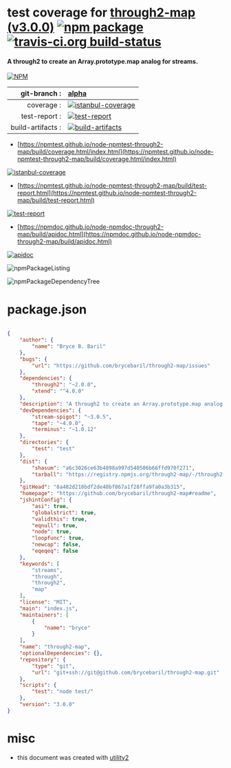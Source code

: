 # test coverage for  [through2-map (v3.0.0)](https://github.com/brycebaril/through2-map#readme)  [![npm package](https://img.shields.io/npm/v/npmtest-through2-map.svg?style=flat-square)](https://www.npmjs.org/package/npmtest-through2-map) [![travis-ci.org build-status](https://api.travis-ci.org/npmtest/node-npmtest-through2-map.svg)](https://travis-ci.org/npmtest/node-npmtest-through2-map)
#### A through2 to create an Array.prototype.map analog for streams.

[![NPM](https://nodei.co/npm/through2-map.png?downloads=true&downloadRank=true&stars=true)](https://www.npmjs.com/package/through2-map)

| git-branch : | [alpha](https://github.com/npmtest/node-npmtest-through2-map/tree/alpha)|
|--:|:--|
| coverage : | [![istanbul-coverage](https://npmtest.github.io/node-npmtest-through2-map/build/coverage.badge.svg)](https://npmtest.github.io/node-npmtest-through2-map/build/coverage.html/index.html)|
| test-report : | [![test-report](https://npmtest.github.io/node-npmtest-through2-map/build/test-report.badge.svg)](https://npmtest.github.io/node-npmtest-through2-map/build/test-report.html)|
| build-artifacts : | [![build-artifacts](https://npmtest.github.io/node-npmtest-through2-map/glyphicons_144_folder_open.png)](https://github.com/npmtest/node-npmtest-through2-map/tree/gh-pages/build)|

- [https://npmtest.github.io/node-npmtest-through2-map/build/coverage.html/index.html](https://npmtest.github.io/node-npmtest-through2-map/build/coverage.html/index.html)

[![istanbul-coverage](https://npmtest.github.io/node-npmtest-through2-map/build/screenCapture.buildCi.browser.%252Ftmp%252Fbuild%252Fcoverage.lib.html.png)](https://npmtest.github.io/node-npmtest-through2-map/build/coverage.html/index.html)

- [https://npmtest.github.io/node-npmtest-through2-map/build/test-report.html](https://npmtest.github.io/node-npmtest-through2-map/build/test-report.html)

[![test-report](https://npmtest.github.io/node-npmtest-through2-map/build/screenCapture.buildCi.browser.%252Ftmp%252Fbuild%252Ftest-report.html.png)](https://npmtest.github.io/node-npmtest-through2-map/build/test-report.html)

- [https://npmdoc.github.io/node-npmdoc-through2-map/build/apidoc.html](https://npmdoc.github.io/node-npmdoc-through2-map/build/apidoc.html)

[![apidoc](https://npmdoc.github.io/node-npmdoc-through2-map/build/screenCapture.buildCi.browser.%252Ftmp%252Fbuild%252Fapidoc.html.png)](https://npmdoc.github.io/node-npmdoc-through2-map/build/apidoc.html)

![npmPackageListing](https://npmtest.github.io/node-npmtest-through2-map/build/screenCapture.npmPackageListing.svg)

![npmPackageDependencyTree](https://npmtest.github.io/node-npmtest-through2-map/build/screenCapture.npmPackageDependencyTree.svg)



# package.json

```json

{
    "author": {
        "name": "Bryce B. Baril"
    },
    "bugs": {
        "url": "https://github.com/brycebaril/through2-map/issues"
    },
    "dependencies": {
        "through2": "~2.0.0",
        "xtend": "^4.0.0"
    },
    "description": "A through2 to create an Array.prototype.map analog for streams.",
    "devDependencies": {
        "stream-spigot": "~3.0.5",
        "tape": "~4.0.0",
        "terminus": "~1.0.12"
    },
    "directories": {
        "test": "test"
    },
    "dist": {
        "shasum": "a6c3026ce63b4898a997d540506b66ffd970f271",
        "tarball": "https://registry.npmjs.org/through2-map/-/through2-map-3.0.0.tgz"
    },
    "gitHead": "8a482d218bdf2de40bf867a1f28ffa9fa0a3b315",
    "homepage": "https://github.com/brycebaril/through2-map#readme",
    "jshintConfig": {
        "asi": true,
        "globalstrict": true,
        "validthis": true,
        "eqnull": true,
        "node": true,
        "loopfunc": true,
        "newcap": false,
        "eqeqeq": false
    },
    "keywords": [
        "streams",
        "through",
        "through2",
        "map"
    ],
    "license": "MIT",
    "main": "index.js",
    "maintainers": [
        {
            "name": "bryce"
        }
    ],
    "name": "through2-map",
    "optionalDependencies": {},
    "repository": {
        "type": "git",
        "url": "git+ssh://git@github.com/brycebaril/through2-map.git"
    },
    "scripts": {
        "test": "node test/"
    },
    "version": "3.0.0"
}
```



# misc
- this document was created with [utility2](https://github.com/kaizhu256/node-utility2)

